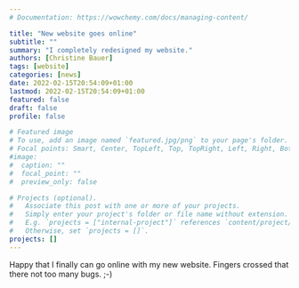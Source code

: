 ```yaml
---
# Documentation: https://wowchemy.com/docs/managing-content/

title: "New website goes online"
subtitle: ""
summary: "I completely redesigned my website."
authors: [Christine Bauer]
tags: [website]
categories: [news]
date: 2022-02-15T20:54:09+01:00
lastmod: 2022-02-15T20:54:09+01:00
featured: false
draft: false
profile: false

# Featured image
# To use, add an image named `featured.jpg/png` to your page's folder.
# Focal points: Smart, Center, TopLeft, Top, TopRight, Left, Right, BottomLeft, Bottom, BottomRight.
#image:
#  caption: ""
#  focal_point: ""
#  preview_only: false

# Projects (optional).
#   Associate this post with one or more of your projects.
#   Simply enter your project's folder or file name without extension.
#   E.g. `projects = ["internal-project"]` references `content/project/deep-learning/index.md`.
#   Otherwise, set `projects = []`.
projects: []
---
```


Happy that I finally can go online with my new website. Fingers crossed that there not too many bugs. ;-)

